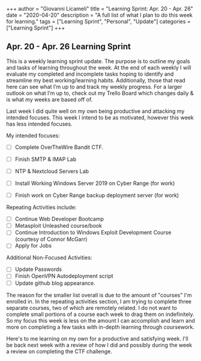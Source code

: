 +++
author = "Giovanni Licameli"
title = "Learning Sprint: Apr. 20 - Apr. 26"
date = "2020-04-20"
description = "A full list of what I plan to do this week for learning."
tags = ["Learning Sprint", "Personal", "Update"]
categories = ["Learning Sprint"]
+++

## Apr. 20 - Apr. 26 Learning Sprint

This is a weekly learning sprint update. The purpose is to outline my goals and tasks of learning throughout the week. At the end of each weekly I will evaluate my completed and incomplete tasks hoping to identify and streamline my best working/learning habits. Additionally, those that read here can see what I’m up to and track my weekly progress. For a larger outlook on what I’m up to, check out my Trello Board which changes daily & is what my weeks are based off of. 

Last week I did quite well on my own being productive and attacking my intended focuses. This week I intend to be as motivated, however this week has less intended focuses. 

My intended focuses:

- [ ] Complete OverTheWire Bandit CTF.
- [ ] Finish SMTP & IMAP Lab
- [ ] NTP & Nextcloud Servers Lab
- [ ] Install Working Windows Server 2019 on Cyber Range (for work)
- [ ] Finish work on Cyber Range backup deployment server (for work)


Repeating Activities include:

- [ ]  Continue Web Developer Bootcamp
- [ ]  Metasploit Unleashed course/book
- [ ]  Continue Introduction to Windows Exploit Development Course (courtesy of Connor McGarr)
- [ ]  Apply for Jobs

Additional Non-Focused Activities:

- [ ]  Update Passwords
- [ ]  Finish OpenVPN Autodeployment script
- [ ]  Update github blog appearance. 

The reason for the smaller list overall is due to the amount of "courses" I'm enrolled in. In the repeating activities section, I am trying to complete three separate courses, two of which are remotely related. I do not want to complete small portions of a course each week to drag them on indefinitely. So my focus this week is less on the amount I can accomplish and learn and more on completing a few tasks with in-depth learning through coursework. 

Here's to me learning on my own for a productive and satisfying week. I'll be back next week with a review of how I did and possibly during the week a review on completing the CTF challenge.